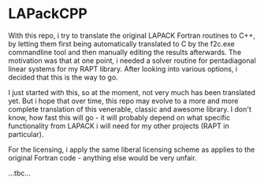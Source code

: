 # LAPackCPP

With this repo, i try to translate the original LAPACK Fortran routines to C++, by letting them first being automatically translated to C by the f2c.exe commandline tool and then manually editing the results afterwards. The motivation was that at one point, i needed a solver routine for pentadiagonal linear systems for my RAPT library. After looking into various options, i decided that this is the way to go. 

I just started with this, so at the moment, not very much has been translated yet. But i hope that over time, this repo may evolve to a more and more complete translation of this venerable, classic and awesome library. I don't know, how fast this will go - it will probably depend on what specific functionality from LAPACK i will need for my other projects (RAPT in particular).

For the licensing, i apply the same liberal licensing scheme as applies to the original Fortran code - anything else would be very unfair.

...tbc...
